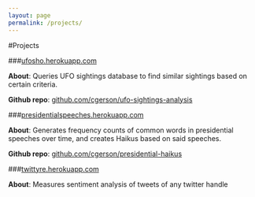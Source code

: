```yaml
---
layout: page
permalink: /projects/
---
```


#Projects

###<a href = "http://ufosho.herokuapp.com/" target="_blank">ufosho.herokuapp.com</a>

<b>About</b>: Queries UFO sightings database to find similar sightings based on certain criteria.

<b>Github repo</b>: <a href = "https://github.com/cgerson/ufo-sightings-analysis" target="_blank">github.com/cgerson/ufo-sightings-analysis</a>



###<a href = "http://presidentialspeeches.herokuapp.com/" target="_blank">presidentialspeeches.herokuapp.com</a>

<b>About</b>: Generates frequency counts of common words in presidential speeches over time, and creates Haikus based on said speeches.

<b>Github repo</b>: <a href = "https://github.com/cgerson/presidential-haikus" target="_blank">github.com/cgerson/presidential-haikus</a>



###<a href = "http://twittyre.herokuapp.com/" target="_blank">twittyre.herokuapp.com</a>

<b>About</b>: Measures sentiment analysis of tweets of any twitter handle